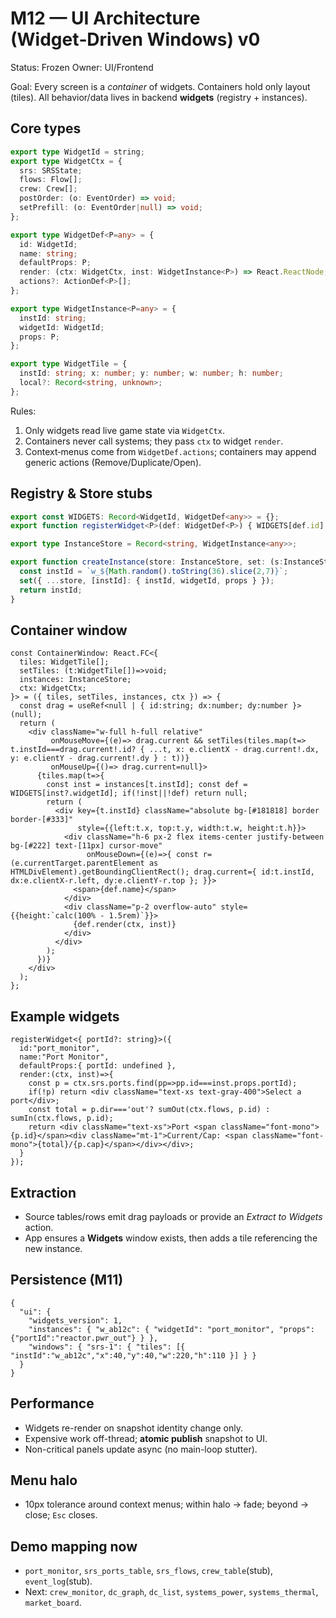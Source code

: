 # M12 — UI Architecture (Widget‑Driven Windows) v0

Status: Frozen
Owner: UI/Frontend

Goal: Every screen is a *container* of widgets. Containers hold only layout (tiles). All behavior/data lives in backend **widgets** (registry + instances).

## Core types
```ts
export type WidgetId = string;
export type WidgetCtx = {
  srs: SRSState;
  flows: Flow[];
  crew: Crew[];
  postOrder: (o: EventOrder) => void;
  setPrefill: (o: EventOrder|null) => void;
};

export type WidgetDef<P=any> = {
  id: WidgetId;
  name: string;
  defaultProps: P;
  render: (ctx: WidgetCtx, inst: WidgetInstance<P>) => React.ReactNode;
  actions?: ActionDef<P>[];
};

export type WidgetInstance<P=any> = {
  instId: string;
  widgetId: WidgetId;
  props: P;
};

export type WidgetTile = {
  instId: string; x: number; y: number; w: number; h: number;
  local?: Record<string, unknown>;
};
```

Rules:
1) Only widgets read live game state via `WidgetCtx`.
2) Containers never call systems; they pass `ctx` to widget `render`.
3) Context‑menus come from `WidgetDef.actions`; containers may append generic actions (Remove/Duplicate/Open).

## Registry & Store stubs
```ts
export const WIDGETS: Record<WidgetId, WidgetDef<any>> = {};
export function registerWidget<P>(def: WidgetDef<P>) { WIDGETS[def.id] = def as WidgetDef<any>; }

export type InstanceStore = Record<string, WidgetInstance<any>>;

export function createInstance(store: InstanceStore, set: (s:InstanceStore)=>void, widgetId: WidgetId, props: any) {
  const instId = `w_${Math.random().toString(36).slice(2,7)}`;
  set({ ...store, [instId]: { instId, widgetId, props } });
  return instId;
}
```

## Container window
```tsx
const ContainerWindow: React.FC<{
  tiles: WidgetTile[];
  setTiles: (t:WidgetTile[])=>void;
  instances: InstanceStore;
  ctx: WidgetCtx;
}> = ({ tiles, setTiles, instances, ctx }) => {
  const drag = useRef<null | { id:string; dx:number; dy:number }>(null);
  return (
    <div className="w-full h-full relative"
         onMouseMove={(e)=> drag.current && setTiles(tiles.map(t=> t.instId===drag.current!.id? { ...t, x: e.clientX - drag.current!.dx, y: e.clientY - drag.current!.dy } : t))}
         onMouseUp={()=> drag.current=null}>
      {tiles.map(t=>{
        const inst = instances[t.instId]; const def = WIDGETS[inst?.widgetId]; if(!inst||!def) return null;
        return (
          <div key={t.instId} className="absolute bg-[#181818] border border-[#333]"
               style={{left:t.x, top:t.y, width:t.w, height:t.h}}>
            <div className="h-6 px-2 flex items-center justify-between bg-[#222] text-[11px] cursor-move"
                 onMouseDown={(e)=>{ const r=(e.currentTarget.parentElement as HTMLDivElement).getBoundingClientRect(); drag.current={ id:t.instId, dx:e.clientX-r.left, dy:e.clientY-r.top }; }}>
              <span>{def.name}</span>
            </div>
            <div className="p-2 overflow-auto" style={{height:`calc(100% - 1.5rem)`}}>
              {def.render(ctx, inst)}
            </div>
          </div>
        );
      })}
    </div>
  );
};
```

## Example widgets
```tsx
registerWidget<{ portId?: string}>({
  id:"port_monitor",
  name:"Port Monitor",
  defaultProps:{ portId: undefined },
  render:(ctx, inst)=>{
    const p = ctx.srs.ports.find(pp=>pp.id===inst.props.portId);
    if(!p) return <div className="text-xs text-gray-400">Select a port</div>;
    const total = p.dir==='out'? sumOut(ctx.flows, p.id) : sumIn(ctx.flows, p.id);
    return <div className="text-xs">Port <span className="font-mono">{p.id}</span><div className="mt-1">Current/Cap: <span className="font-mono">{total}/{p.cap}</span></div></div>;
  }
});
```

## Extraction
- Source tables/rows emit drag payloads or provide an *Extract to Widgets* action.
- App ensures a **Widgets** window exists, then adds a tile referencing the new instance.

## Persistence (M11)
```
{
  "ui": {
    "widgets_version": 1,
    "instances": { "w_ab12c": { "widgetId": "port_monitor", "props": {"portId":"reactor.pwr_out"} } },
    "windows": { "srs-1": { "tiles": [{ "instId":"w_ab12c","x":40,"y":40,"w":220,"h":110 }] } }
  }
}
```

## Performance
- Widgets re-render on snapshot identity change only.
- Expensive work off-thread; **atomic publish** snapshot to UI.
- Non-critical panels update async (no main-loop stutter).

## Menu halo
- 10px tolerance around context menus; within halo → fade; beyond → close; `Esc` closes.

## Demo mapping now
- `port_monitor`, `srs_ports_table`, `srs_flows`, `crew_table`(stub), `event_log`(stub).
- Next: `crew_monitor`, `dc_graph`, `dc_list`, `systems_power`, `systems_thermal`, `market_board`.

